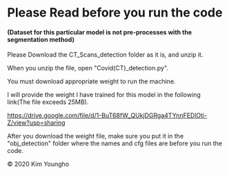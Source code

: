 # Please Read before you run the code

#### (Dataset for this particular model is not pre-processes with the segmentation method)

Please Download the CT_Scans_detection folder as it is, and unzip it.

When you unzip the file, open "Covid(CT)_detection.py".

You must download appropriate weight to run the machine.

I will provide the weight I have trained for this model in the following link(The file exceeds 25MB).

https://drive.google.com/file/d/1-BuT68fW_QUkjDGRga4TYnnFEDlOti-Z/view?usp=sharing

After you download the weight file, make sure you put it in the "obj_detection" folder where the names and cfg files are before you run the code. 



© 2020 Kim Youngho

